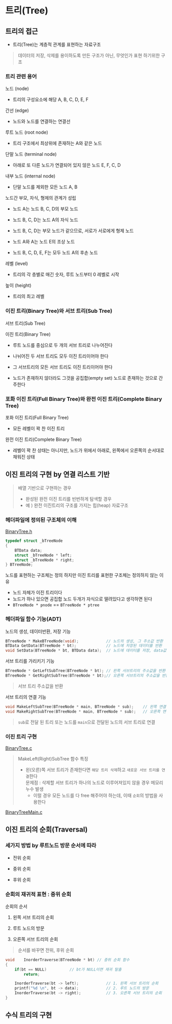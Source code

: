 # 트리(Tree)

## 트리의 접근

-  트리(Tree)는 계층적 관계를 표현하는 자료구조
>  데이터의 저장, 삭제를 용이하도록 만든 구조가 아닌, 무엇인가 표현 하기위한 구조

### 트리 관련 용어

노드 (node)
-  트리의 구성요소에 해당 A, B, C, D, E, F

간선 (edge)
-  노드와 노드를 연결하는 연결선

루트 노드 (root node)
-  트리 구조에서 최상위에 존재하는 A와 같은 노드

단말 노드 (terminal node)
-  아래로 또 다른 노드가 연결되어 있지 않은 노드 E, F, C, D

내부 노드 (internal node)
-  단말 노드를 제외한 모든 노드 A, B

노드간 부모, 자식, 형제의 관계가 성립
-  노드 A는 노드 B, C, D의 부모 노드

-  노드 B, C, D는 노드 A의 자식 노드

-  노드 B, C, D는 부모 노드가 같으므로, 서로가 서로에게 형제 노드

-  노드 A와 A는 노드 E의 조상 노드

-  노드 B, C, D, E, F는 모두 노드 A의 후손 노드

레벨 (level)
-  트리의 각 층별로 매긴 숫자, 루트 노드부터 0 레벨로 시작

높이 (height)
-  트리의 최고 레벨

### 이진 트리(Binary Tree)와 서브 트리(Sub Tree)

서브 트리(Sub Tree)

이진 트리(Binary Tree)

-  루트 노드를 중심으로 두 개의 서브 트리로 나누어진다

-  나뉘어진 두 서브 트리도 모두 이진 트리이어야 한다

-  그 서브트리의 모든 서브 트리도 이진 트리이어야 한다

-  노드가 존재하지 않더라도 그것을 공집합(empty set) 노드로 존재하는 것으로 간주한다

### 포화 이진 트리(Full Binary Tree)와 완전 이진 트리(Complete Binary Tree)

포화 이진 트리(Full Binary Tree)
-  모든 레벨이 꽉 찬 이진 트리

완전 이진 트리(Complete Binary Tree)
-  레벨이 꽉 찬 상태는 아니지만, 노드가 위에서 아래로, 왼쪽에서 오른쪽의 순서대로 채워진 상태

## 이진 트리의 구현 by 연결 리스트 기반
> 배열 기반으로 구현하는 경우
> -  완성된 완전 이진 트리를 빈번하게 탐색할 경우
> -  예 ) 완전 이진트리의 구조를 가지는 힙(heap) 자료구조

### 헤더파일에 정의된 구조체의 이해
[BinaryTree.h]()<br>
```.c
typedef struct _bTreeNode
{
	BTData data;
	struct _bTreeNode * left;
	struct _bTreeNode * right;
} BTreeNode;
```
노드를 표현하는 구조체는 정의 하지만 이진 트리를 표현한 구조체는 정의하지 않는 이유
-  노드 자체가 이진 트리이다
-  노드가 하나 있으면 공집합 노드 두개가 자식으로 딸려있다고 생각하면 된다
-  `BTreeNode * pnode` == `BTreeNode * ptree`

### 헤더파일 함수 기능(ADT)

노드의 생성, 데이터반환, 저장 기능
```.c
BTreeNode * MakeBTreeNode(void);            // 노드의 생성, 그 주소값 반환
BTData GetData(BTreeNode * bt);             // 노드에 저장된 데이터를 반환
void SetData(BTreeNode * bt, BTData data);  // 노드에 데이터를 저장, data값 저장
```

서브 트리를 가리키기 기능
```.c
BTreeNode * GetLeftSubTree(BTreeNode * bt); // 왼쪽 서브트리의 주소값을 반환
BTreeNode * GetRightSubTree(BTreeNode * bt);// 오른쪽 서브트리의 주소값을 반환
```
>  서브 트리 주소값을 반환

서브 트리의 연결 기능
```.c
void MakeLeftSubTree(BTreeNode * main, BTreeNode * sub);    // 왼쪽 연결
void MakeRightSubTree(BTreeNode * main, BTreeNode * sub);   // 오른쪽 연결
```
>  `sub`로 전달 된 트리 또는 노드를 `main`으로 전달된 노드의 서브 트리로 연결

### 이진 트리 구현
[BinaryTree.c]()<br>
>  MakeLeft(Right)SubTree 함수 특징
> - 왼(오른)쪽 서브 트리가 존재한다면 `해당 트리 삭제`하고 `새로운 서브 트리를 연결`한다<br>
> 문제점 : 삭제할 서브 트리가 하나의 노드로 이루어져있지 않을 경우 메모리 누수 발생
>   - 이럴 경우 모든 노드를 다 free 해주어야 하는데, 이때 `순회`의 방법을 사용한다

[BinaryTreeMain.c]()<br>

## 이진 트리의 순회(Traversal)

### 세가지 방법 by 루트노드 방문 순서에 따라
-  전위 순회

-  중위 순회

-  후위 순회

### 순회의 재귀적 표현 : 중위 순회
순회의 순서<br>
1.  왼쪽 서브 트리의 순회

2.  루트 노드의 방문

3.  오른쪽 서브 트리의 순회
>  순서를 바꾸면 전위, 후위 순회
```.c
void	InorderTraverse(BTreeNode * bt)	// 중위 순회 함수
{
	if(bt == NULL)			// bt가 NULL이면 재귀 탈출
		return;

	InorderTraverse(bt -> left);			// 1. 왼쪽 서브 트리의 순회
	printf("%d \n", bt -> data);			// 2. 루트 노드의 방문
	InorderTraverse(bt -> right);			// 3. 오른쪽 서브 트리의 순회
}
```

## 수식 트리의 구현